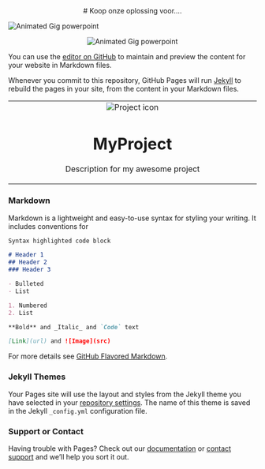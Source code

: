 <div align="center">
# Koop onze oplossing voor....
</div>

![Animated Gig powerpoint](spotfiylikeapp.gif)

<span style="display:block;text-align:center">![Animated Gig powerpoint](spotfiylikeapp.gif)</span>


You can use the [editor on GitHub](https://github.com/Meridiaan-College/Project1/edit/main/index.md) to maintain and preview the content for your website in Markdown files.

Whenever you commit to this repository, GitHub Pages will run [Jekyll](https://jekyllrb.com/) to rebuild the pages in your site, from the content in your Markdown files.


<table align="center"><tr><td align="center" width="9999">
<img src="/spotfiylikeapp.gif" align="center" alt="Project icon">

# MyProject

Description for my awesome project
</td></tr></table>

### Markdown

Markdown is a lightweight and easy-to-use syntax for styling your writing. It includes conventions for

```markdown
Syntax highlighted code block

# Header 1
## Header 2
### Header 3

- Bulleted
- List

1. Numbered
2. List

**Bold** and _Italic_ and `Code` text

[Link](url) and ![Image](src)
```

For more details see [GitHub Flavored Markdown](https://guides.github.com/features/mastering-markdown/).

### Jekyll Themes

Your Pages site will use the layout and styles from the Jekyll theme you have selected in your [repository settings](https://github.com/Meridiaan-College/Project1/settings/pages). The name of this theme is saved in the Jekyll `_config.yml` configuration file.

### Support or Contact

Having trouble with Pages? Check out our [documentation](https://docs.github.com/categories/github-pages-basics/) or [contact support](https://support.github.com/contact) and we’ll help you sort it out.
